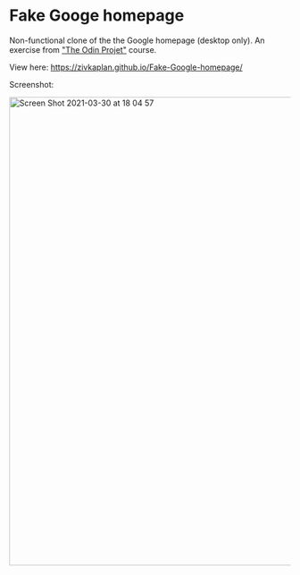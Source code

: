 # Fake Googe homepage

Non-functional clone of the the Google homepage (desktop only).
An exercise from ["The Odin Projet"](https://www.theodinproject.com/paths/foundations/courses/foundations/lessons/html-css) course.


View here: https://zivkaplan.github.io/Fake-Google-homepage/

Screenshot: 

<img width="838" alt="Screen Shot 2021-03-30 at 18 04 57" src="https://user-images.githubusercontent.com/80772683/113011579-99615180-9182-11eb-800b-ae6073971a3d.png">
